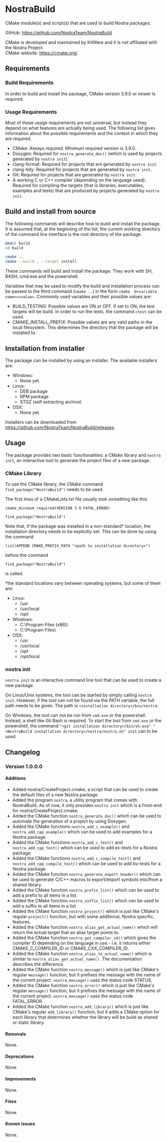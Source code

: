 # NostraBuild
CMake module(s) and script(s) that are used to build Nostra packages.

GitHub: https://github.com/NostraTeam/NostraBuild

CMake is developed and maintained by KitWare and it is not affiliated with the Nostra Project.  
CMake website: https://cmake.org/

## Requirements

### Build Requirements
In order to build and install the package, CMake version 3.9.0 or newer is required.

### Usage Requirements
Most of these usage requirements are not universal, but instead they depend on what features are actually being used. 
The following list gives information about the possible requirements and the context in which they are required. 

- CMake: Always required. Minimum required version is 3.9.0.
- Doxygen: Required for `nostra_generate_doc()` (which is used by projects generated by `nostra init`).
- clang-format: Required for projects that are generated by `nostra init`.
- clang-tidy: Required for projects that are generated by `nostra init`.
- Git: Required for projects that are generated by `nostra init`.
- A working C or C++ compiler (depending on the language used): Required for compiling the targets (that is libraries, 
  executables, examples and tests) that are produced by projects generated by `nostra init`.

## Build and install from source
The following commands will describe how to build and install the package. It is assumed that, at the beginning of the 
list, the current working directory of the command line interface is the root directory of the package.

```bash
mkdir build
cd build

cmake ..
cmake --build . --target install
```

These commands will build and install the package. They work with SH, BASH, cmd.exe and the powershell.

Variables that may be used to modify the build and installation process can be passed to the third command (`cmake ..`)
in the form `cmake -D<variable name>=<value>`. Commonly used variables and their possible values are:
- BUILD_TESTING: Possible values are ON or OFF. If set to ON, the test targets will be build. In order to run the 
  tests, the command `ctest` can be used.
- CMAKE_INSTALL_PREFIX: Possible values are any valid paths in the local filesystem. This determines the directory that
  the package will be installed to.

## Installation from installer

The package can be installed by using an installer. The available installers are:

- Windows:
    - None yet.
- Linux:
    - DEB package
    - RPM package
    - STGZ (self extracting archive)
- OSX:
    - None yet.

Installers can be downloaded from https://github.com/NostraTeam/NostraBuild/releases.

## Usage
The package provides two basic functionalities: a CMake library and `nostra init`, an interactive tool to
generate the project files of a new package.

### CMake Library
To use the CMake library, the CMake command `find_package("NostraBuild")` needs to be used.

The first lines of a CMakeLists.txt file usually look something like this:
```
cmake_minimum_required(VERSION 3.9 FATAL_ERROR)

find_package("NostraBuild")
```
Note that, if the package was installed in a non-standard\* location, the installation directory needs to be
explicitly set. This can be done by using the command 
```
list(APPEND CMAKE_PREFIX_PATH "<path to installation directory>")
```
before the command
```
find_package("NostraBuild")
```
is called.

\*the standard locations vary between operating systems, but some of them are:
- Linux:
    - /usr
    - /usr/local
    - /opt
- Windows:
    - C:\Program Files (x86)\
    - C:\Program Files\
- OSX:
    - /usr
    - /usr/local
    - /opt
    - /opt/local

### nostra init
`nostra init` is an interactive command line tool that can be used to create a new package.

On Linux/Unix systems, the tool can be started by simply calling `nostra init`. However, if the tool can not be found via 
the PATH variable, the full path needs to be given. The path is `<installation directory>/bin/nostra`.

On Windows, the tool can not be run from `cmd.exe` or the powershell. Instead, a shell like Git Bash is required. To start 
the tool from `cmd.exe` or the powershell, the command 
`"<git installation directory>/bin/sh.exe" "<NostraBuild installation directory>/nostra/nostra.sh" init`
can to be used.

## Changelog
### Version 1.0.0.0
#### Additions
- Added nostra/CreateProject.cmake, a script that can be used to create the default files of a new Nostra package.
- Added the program `nostra`, a utility program that comes with NostraBuild. As of now, it only provides `nostra init`
  which is a front-end for nostra/CreateProject.cmake.
- Added the CMake function `nostra_generate_doc()` which can be used to automate the generation of a project by using 
  Doxygen.
- Added the CMake functions `nostra_add_c_example()` and `nostra_add_cpp_example()` which can be used to add examples
  for a Nostra package.
- Added the CMake functions `nostra_add_c_test()` and `nostra_add_cpp_test()` which can be used to add ex-tests for a 
  Nostra package.
- Added the CMake functions `nostra_add_c_compile_test()` and `nostra_add_cpp_compile_test()` which can be used to add 
  bu-tests for a Nostra package.
- Added the CMake function `nostra_generate_export_header()` which can be used to generate C/C++ macros to export/import
  symbols into/from a shared library.
- Added the CMake function `nostra_prefix_list()` which can be used to add a prefix to all items in a list.
- Added the CMake function `nostra_suffix_list()` which can be used to add a suffix to all items in a list.
- Added the CMake function `nostra_project()` which is just like CMake's regular `project()` function, but with some
  additional, Nostra specific, features.
- Added the CMake function `nostra_alias_get_actual_name()` which will return the actual target that an alias target
  points to.
- Added the CMake function `nostra_get_compiler_id()` which gives the compiler ID depending on the language in use -
  i.e. it returns either CMAKE_C_COMPILER_ID or CMAKE_CXX_COMPILER_ID.
- Added the CMake function `nostra_alias_to_actual_name()` which is similar to `nostra_alias_get_actual_name()`. The
  documentation describes the difference.
- Added the CMake function `nostra_message()` which is just like CMake's regular `message()` function, but it prefixes
  the message with the name of the current project. `nostra_message()` uses the status code STATUS.
- Added the CMake function `nostra_error()` which is just like CMake's regular `message()` function, but it prefixes
  the message with the name of the current project. `nostra_message()` uses the status code FATAL_ERROR.
- Added the CMake function `nostra_add_library()` which is just like CMake's regular `add_library()` function, but it 
  adds a CMake option for each library that determines whether the library will be build as shared or static library.
#### Removals
None.
#### Deprecations
None.
#### Improvements
None.
#### Fixes
None.
#### Known issues
None.
